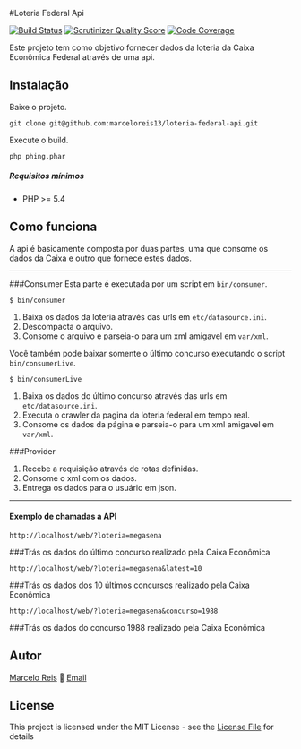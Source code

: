 #Loteria Federal Api

[![Build Status](https://travis-ci.org/marcusesa/loteria-api.png?branch=master)](https://travis-ci.org/marcusesa/loteria-api)
[![Scrutinizer Quality Score](https://scrutinizer-ci.com/g/marcusesa/loteria-api/badges/quality-score.png?s=e1b10a4f34d1d17e419773f97bda3fc6b0ad1edc)](https://scrutinizer-ci.com/g/marcusesa/loteria-api/)
[![Code Coverage](https://scrutinizer-ci.com/g/marcusesa/loteria-api/badges/coverage.png?s=e945ef0a17912d654a2e853e04adc9519d816fc6)](https://scrutinizer-ci.com/g/marcusesa/loteria-api/)

Este projeto tem como objetivo fornecer dados da loteria da Caixa Econômica Federal através de uma api.

## Instalação

Baixe o projeto. 
```
git clone git@github.com:marceloreis13/loteria-federal-api.git
```

Execute o build.
```
php phing.phar
```

##### Requisitos mínimos
* PHP >= 5.4

## Como funciona 
A api é basicamente composta por duas partes, uma que consome os dados da Caixa e outro que fornece estes dados.

- - -

###Consumer
Esta parte é executada por um script em ```bin/consumer```.
```
$ bin/consumer
```

1. Baixa os dados da loteria através das urls em ```etc/datasource.ini```.
2. Descompacta o arquivo.
3. Consome o arquivo e parseia-o para um xml amigavel em ```var/xml```.

Você também pode baixar somente o último concurso executando o script ```bin/consumerLive```.
```
$ bin/consumerLive
```

1. Baixa os dados do último concurso através das urls em ```etc/datasource.ini```.
2. Executa o crawler da pagina da loteria federal em tempo real.
3. Consome os dados da página e parseia-o para um xml amigavel em ```var/xml```.

###Provider

1. Recebe a requisição através de rotas definidas.
2. Consome o xml com os dados.
3. Entrega os dados para o usuário em json.

- - -

#### Exemplo de chamadas a API

```
http://localhost/web/?loteria=megasena
```
###Trás os dados do último concurso realizado pela Caixa Econômica

```
http://localhost/web/?loteria=megasena&latest=10
```
###Trás os dados dos 10 últimos concursos realizado pela Caixa Econômica

```
http://localhost/web/?loteria=megasena&concurso=1988
```
###Trás os dados do concurso 1988 realizado pela Caixa Econômica


## Autor

[Marcelo Reis](http://marcelo.cc) :email: [Email](mailto:me@marcelo.cc)

## License

This project is licensed under the MIT License - see the [License File](LICENSE) for details